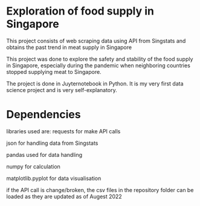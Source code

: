 # Exploration of food supply in Singapore

This project consists of web scraping data using API from Singstats and obtains the past trend in meat supply in Singapore

This project was done to explore the safety and stability of the food supply in Singapore, especially during the pandemic when neighboring countries stopped supplying meat to Singapore.

The project is done in Juyternotebook in Python. It is my very first data science project and is very self-explanatory.

# Dependencies
libraries used are:
 requests for make API calls
 
 json for handling data from Singstats
 
 pandas used for data handling
 
 numpy for calculation
 
 matplotlib.pyplot for data visualisation


if the API call is change/broken, the csv files in the repository folder can be loaded as they are updated as of Augest 2022
